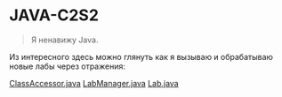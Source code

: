 # JAVA-C2S2
> Я ненавижу Java.

Из интересного здесь можно глянуть как я вызываю и обрабатываю новые лабы через отражения:

[ClassAccessor.java](https://github.com/aexra/JAVA-C2S2/blob/main/src/Core/ClassManagement/ClassAccessor.java)
[LabManager.java](https://github.com/aexra/JAVA-C2S2/blob/main/src/Core/LabManagement/LabManager.java)
[Lab.java](https://github.com/aexra/JAVA-C2S2/blob/main/src/Core/LabManagement/Lab.java)
